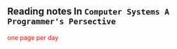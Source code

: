 Reading notes In `Computer Systems A Programmer's Persective`
-------
<font style="color:red">one page per day</font>